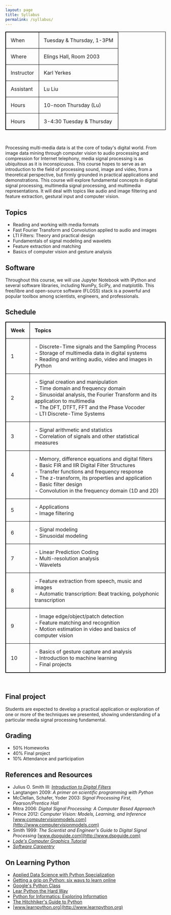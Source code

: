 ```yaml
---
layout: page
title: Syllabus
permalink: /syllabus/
---
```


|||
|-----------|---------------------------|
|When       | Tuesday & Thursday, 1-3PM |
|Where      | Elings Hall, Room 2003    |
|Instructor | Karl Yerkes               |
|Assistant  | Lu Liu                    |
|Hours      | 10-noon Thursday (Lu)     |
|Hours      | 3-4:30 Tuesday & Thursday |

<br/>

Processing multi-media data is at the core of today's digital world. From image data mining through computer vision to audio processing and compression for Internet telephony, media signal processing is as ubiquitous as it is inconspicuous. This course hopes to serve as an introduction to the field of processing sound, image and video, from a theoretical perspective, but firmly grounded in practical applications and demonstrations. This course will explore fundamental concepts in digital signal processing, multimedia signal processing, and multimedia representations. It will deal with topics like audio and image filtering and feature extraction, gestural input and computer vision.


## Topics

- Reading and working with media formats
- Fast Fourier Transform and Convolution applied to audio and images
- LTI Filters: Theory and practical design
- Fundamentals of signal modeling and wavelets
- Feature extraction and matching
- Basics of computer vision and gesture analysis


## Software

Throughout this course, we will use Jupyter Notebook with IPython and several software libraries, including NumPy, SciPy, and matplotlib. This free/libre and open-source software (FLOSS) stack is a powerful and popular toolbox among scientists, engineers, and professionals.


## Schedule

<style>
table { border-collapse: collapse; }
table, th, td { border: 1px solid black; }
th, td { padding: 15px; text-align: left; }
</style>

|Week |Topics|
|-----|:-----|
|  1  | - Discrete-Time signals and the Sampling Process <br/> - Storage of multimedia data in digital systems <br/> - Reading and writing audio, video and images in Python|
|  2  | - Signal creation and manipulation <br/> - Time domain and frequency domain <br/> - Sinusoidal analysis, the Fourier Transform and its application to multimedia <br/> - The DFT, DTFT, FFT and the Phase Vocoder <br/> - LTI Discrete-Time Systems|
|  3  | - Signal arithmetic and statistics <br/> - Correlation of signals and other statistical measures|
|  4  | - Memory, difference equations and digital filters <br/> - Basic FIR and IIR Digital Filter Structures <br/> - Transfer functions and frequency response <br/> - The z-transform, its properties and application <br/> - Basic filter design <br/> - Convolution in the frequency domain (1D and 2D)
|  5  | - Applications <br/> - Image filtering|
|  6  | - Signal modeling <br/> - Sinusoidal modeling|
|  7  | - Linear Prediction Coding <br/> - Multi-resolution analysis <br/> - Wavelets|
|  8  | - Feature extraction from speech, music and images <br/> - Automatic transcription: Beat tracking, polyphonic transcription|
|  9  | - Image edge/object/patch detection <br/> - Feature matching and recognition <br/> - Motion estimation in video and basics of computer vision|
| 10  | - Basics of gesture capture and analysis <br/> - Introduction to machine learning <br/> - Final projects|

<br/>


## Final project

Students are expected to develop a practical application or exploration of one or more of the techniques we presented, showing understanding of a particular media signal processing fundamental.


## Grading

- 50% Homeworks
- 40% Final project
- 10% Attendance and participation


## References and Resources

- Julius O. Smith III: [_Introduction to Digital Filters_](https://ccrma.stanford.edu/~jos/filters)
- Langtangen 2009: _A primer on scientific programming with Python_
- McClellan, Schafer, Yoder 2003: _Signal Processing First, Pearson/Prentice Hall_
- Mitra 2006: _Digital Signal Processing: A Computer Based Approach_
- Prince 2012: _Computer Vision: Models, Learning, and Inference_ [www.computervisionmodels.com](http://www.computervisionmodels.com)
- Smith 1999: _The Scientist and Engineer's Guide to Digital Signal Processing_ [www.dspguide.com](http://www.dspguide.com)
- [_Lode's Computer Graphics Tutorial_](http://lodev.org/cgtutor)
- [_Software Carpentry_](http://www.software-carpentry.org)


## On Learning Python

- [Applied Data Science with Python Specialization](https://www.coursera.org/specializations/data-science-python)
- [Getting a grip on Python: six ways to learn online](https://arstechnica.com/uncategorized/2008/12/getting-a-grip-on-python-six-ways-to-learn-online)
- [Google's Python Class](https://developers.google.com/edu/python)
- [Lear Python the Hard Way](https://learnpythonthehardway.org/book)
- [Python for Informatics: Exploring Information](http://www.py4inf.com)
- [The Hitchhiker's Guide to Python](https://python-guide.readthedocs.io/en/latest/intro/learning)
- [www.learnpython.org](http://www.learnpython.org)

<!--
This is the base Jekyll theme. You can find out more info about customizing your Jekyll theme, as well as basic Jekyll usage documentation at [jekyllrb.com](https://jekyllrb.com/)

You can find the source code for the Jekyll new theme at:
{% include icon-github.html username="jekyll" %} /
[minima](https://github.com/jekyll/minima)

You can find the source code for Jekyll at
{% include icon-github.html username="jekyll" %} /
[jekyll](https://github.com/jekyll/jekyll)
-->
